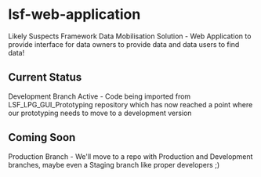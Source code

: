 # lsf-web-application
Likely Suspects Framework Data Mobilisation Solution - Web Application to provide interface for data owners to provide data and data users to find data!

## Current Status
Development Branch Active - Code being imported from LSF_LPG_GUI_Prototyping repository which has now reached a point where our prototyping needs to move to a development version

## Coming Soon
Production Branch - We'll move to a repo with Production and Development branches, maybe even a Staging branch like proper developers ;)
